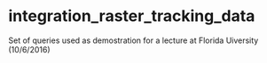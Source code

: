 # integration_raster_tracking_data
Set of queries used as demostration for a lecture at Florida Uiversity (10/6/2016)
